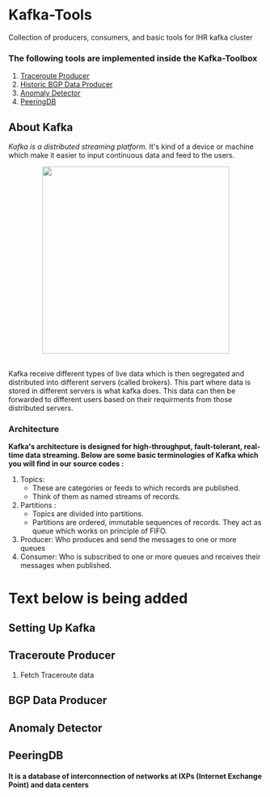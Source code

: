 # Kafka-Tools
Collection of producers, consumers, and basic tools for IHR kafka cluster

### The following tools are implemented inside the Kafka-Toolbox
1. [Traceroute Producer](#traceroute-producer)
2. [Historic BGP Data Producer](#bgp-data-producer)
3. [Anomaly Detector](#anomaly-detector)
4. [PeeringDB](#peeringdb)

## About Kafka
<p><i>Kafka is a distributed streaming platform.</i> It's kind of a device or machine which make it easier to input continuous data and feed to the users.</p>
<div align="center">
<img src="https://github.com/user-attachments/assets/5da408e2-757b-457d-9158-2760dd4b8c0a" height="370px">
</div>
<br>
<p>Kafka receive different types of live data which is then segregated and distributed into different servers (called brokers). This part where data is stored in different servers is what kafka does. This data can then be forwarded to different users based on their requirments from those distributed servers.</p>

### Architecture
<b>Kafka's architecture is designed for high-throughput, fault-tolerant, real-time data streaming. Below are some basic terminologies of Kafka which you will find in our source codes :</b>
<ol>
  <li>Topics:
    <ul>
      <li>These are categories or feeds to which records are published.</li>
      <li>Think of them as named streams of records.</li>
    </ul>
  </li>
  <li>Partitions :
    <ul>
      <li>Topics are divided into partitions.</li>
      <li>Partitions are ordered, immutable sequences of records. They act as queue which works on principle of FIFO.</li>
    </ul>
  </li>
  <li>
    Producer: Who produces and send the messages to one or more queues
  </li>
  <li>
    Consumer: Who is subscribed to one or more queues and receives their messages when published.
  </li>
</ol>

# Text below is being added
## Setting Up Kafka
## Traceroute Producer
<ol>
  <li>Fetch Traceroute data</li>
</ol>

## BGP Data Producer

## Anomaly Detector

## PeeringDB
#### It is a database of interconnection of networks at IXPs (Internet Exchange Point) and data centers
